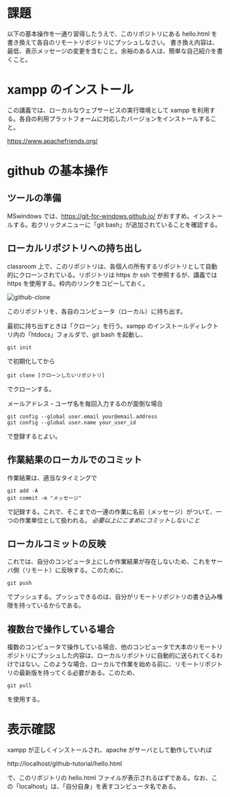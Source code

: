 # 課題

以下の基本操作を一通り習得したうえで、このリポジトリにある hello.html を書き換えて各自のリモートリポジトリにプッシュしなさい。
書き換え内容は、最低、表示メッセージの変更を含むこと。余裕のある人は、簡単な自己紹介を書くこと。

# xampp のインストール

この講義では、ローカルなウェブサービスの実行環境として xampp を利用する。各自の利用プラットフォームに対応したバージョンをインストールすること。

https://www.apachefriends.org/


# github の基本操作

## ツールの準備

MSwindows では、https://git-for-windows.github.io/ がおすすめ。インストールする。右クリックメニューに「git bash」が追加されていることを確認する。

## ローカルリポジトリへの持ち出し

classroom 上で、このリポジトリは、各個人の所有するリポジトリとして自動的にクローンされている。リポジトリは https か ssh で参照するが、講義では https を使用する。枠内のリンクをコピーしておく。

![github-clone](github-clone-https.png)

このリポジトリを、各自のコンピュータ（ローカル）に持ち出す。

最初に持ち出すときは「クローン」を行う。xampp のインストールディレクトリ内の「htdocs」フォルダで、git bash を起動し、

```
git init
```

で初期化してから

```
git clone [クローンしたいリポジトリ]
```

でクローンする。

メールアドレス・ユーザ名を毎回入力するのが面倒な場合

```
git config --global user.email your@email.address
git config --global user.name your_user_id
```

で登録するとよい。

## 作業結果のローカルでのコミット
作業結果は、適当なタイミングで

```
git add -A
git commit -m "メッセージ"
```

で記録する。これで、そこまでの一連の作業に名前（メッセージ）がついて、一つの作業単位として扱われる。 *必要以上にこまめにコミットしないこと*

## ローカルコミットの反映
これでは、自分のコンピュータ上にしか作業結果が存在しないため、これをサーバ側（リモート）に反映する。このために、

```
git push
```

でプッシュする。プッシュできるのは、自分がリモートリポジトリの書き込み権限を持っているからである。

## 複数台で操作している場合
複数のコンピュータで操作している場合、他のコンピュータで大本のリモートリポジトリにプッシュした内容は、ローカルリポジトリに自動的に送られてくるわけではない。このような場合、ローカルで作業を始める前に、リモートリポジトリの最新版を持ってくる必要がある。このため、

```
git pull
```

を使用する。

# 表示確認

xampp が正しくインストールされ、apache がサーバとして動作していれば

http://localhost/github-tutorial/hello.html

で、このリポジトリの hello.html ファイルが表示されるはずである。なお、この「localhost」は、「自分自身」を表すコンピュータ名である。
